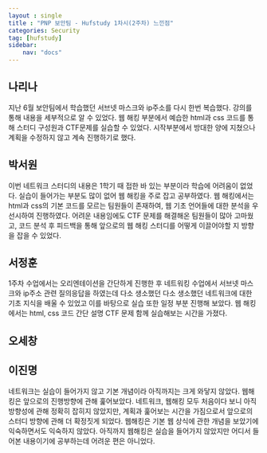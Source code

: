 ```yaml
---
layout : single
title : "PNP 보안팀 - Hufstudy 1차시(2주차) 느낀점"
categories: Security
tag: [hufstudy]
sidebar:
    nav: "docs"
---
```


## 나리나
지난 6월 보안팀에서 학습했던 서브넷 마스크와 ip주소를 다시 한번 복습했다. 강의를 통해 내용을 세부적으로 알 수 있었다.
웹 해킹 부분에서 예습한 html과 css 코드를 통해 스터디 구성원과 CTF문제를 실습할 수 있었다.
시작부분에서 방대한 양에 지쳤으나 계획을 수정하지 않고 계속 진행하기로 했다.


## 박서원
이번 네트워크 스터디의 내용은 1학기 때 접한 바 있는 부분이라 학습에 어려움이 없었다. 실습이 들어가는 부분도 많이 없어 웹 해킹을 주로 잡고 공부하였다. 웹 해킹에서는 html과 css의 기본 코드를 모르는 팀원들이 존재하여, 웹 기초 언어들에 대한 분석을 우선시하여 진행하였다. 어려운 내용임에도 CTF 문제를 해결해온 팀원들이 많아 고마웠고, 코드 분석 후 피드백을 통해 앞으로의 웹 해킹 스터디를 어떻게 이끌어야할 지 방향을 잡을 수 있었다.

## 서정훈
1주차 수업에서는 오리엔테이션을 간단하게 진행한 후 네트워킹 수업에서 서브넷 마스크와 ip주소 관련 질의응답을 하였는데 다소 생소했던 다소 생소했던 네트워크에 대한 기초 지식을 배울 수 있었고 이를 바탕으로 실습 또한 일정 부분 진행해 보았다. 웹 해킹에서는 html, css 코드 간단 설명 CTF 문제 함께 실습해보는 시간을 가졌다. 

## 오세창

## 이진명
네트워크는 실습이 들어가지 않고 기본 개념이라 아직까지는 크게 와닿지 않았다.
웹해킹은 앞으로의 진행방향에 관해 훑어보았다.
네트워크, 웹해킹 모두 처음이다 보니 아직 방향성에 관해 정확히 잡히지 않았지만,
계획과 훑어보는 시간을 가짐으로서 앞으로의 스터디 방향에 관해 더 확정짓게 되었다.
웹해킹은 기본 웹 상식에 관한 개념을 보았기에 익숙하면서도 익숙하지 않았다.
아직까지 웹해킹은 실습을 들어가지 않았지만 어디서 들어본 내용이기에 공부하는데 어려운 편은 아니었다.
